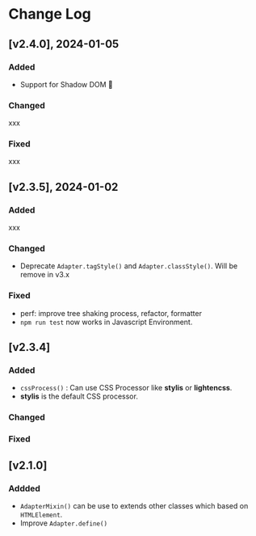 # Change Log

## [v2.4.0], 2024-01-05

### Added
- Support for Shadow DOM 🎉

### Changed
xxx

### Fixed
xxx

## [v2.3.5], 2024-01-02

### Added
xxx

### Changed
- Deprecate `Adapter.tagStyle()` and `Adapter.classStyle()`.
  Will be remove in v3.x

### Fixed
- perf: improve tree shaking process, refactor, formatter
- `npm run test` now works in Javascript Environment.


## [v2.3.4]

### Added
- `cssProcess()` : Can use CSS Processor like **stylis** or **lightencss**.
- **stylis** is the default CSS processor.

### Changed

### Fixed


## [v2.1.0]

### Addded
- `AdapterMixin()` can be use to extends other classes which based on `HTMLElement`.
- Improve `Adapter.define()` <style> injection.
- `[Adapter Object].addStyle()` insert <style> inside component's tag.
- Test Framework and Unit Test.

### Changed

### Fixed